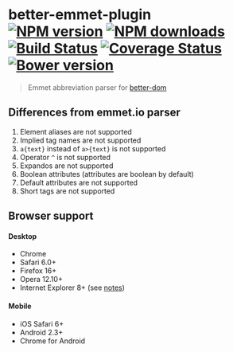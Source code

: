 # better-emmet-plugin<br>[![NPM version][npm-version]][npm-url] [![NPM downloads][npm-downloads]][npm-url] [![Build Status][travis-image]][travis-url] [![Coverage Status][coveralls-image]][coveralls-url] [![Bower version][bower-image]][bower-url]
> Emmet abbreviation parser for [better-dom](https://github.com/chemerisuk/better-dom)

## Differences from emmet.io parser
1. Element aliases are not supported
2. Implied tag names are not supported
3. `a{text}` instead of `a>{text}` is not supported
4. Operator `^` is not supported
5. Expandos are not supported
6. Boolean attributes (attributes are boolean by default)
7. Default attributes are not supported
8. Short tags are not supported

## Browser support
#### Desktop
* Chrome
* Safari 6.0+
* Firefox 16+
* Opera 12.10+
* Internet Explorer 8+ (see [notes](https://github.com/chemerisuk/better-dom#notes-about-old-ies))

#### Mobile
* iOS Safari 6+
* Android 2.3+
* Chrome for Android

[npm-url]: https://www.npmjs.com/package/better-emmet-plugin
[npm-version]: https://img.shields.io/npm/v/better-emmet-plugin.svg
[npm-downloads]: https://img.shields.io/npm/dt/better-emmet-plugin.svg

[travis-url]: http://travis-ci.org/chemerisuk/better-emmet-plugin
[travis-image]: http://img.shields.io/travis/chemerisuk/better-emmet-plugin/master.svg

[coveralls-url]: https://coveralls.io/r/chemerisuk/better-emmet-plugin
[coveralls-image]: http://img.shields.io/coveralls/chemerisuk/better-emmet-plugin/master.svg

[bower-url]: https://github.com/chemerisuk/better-emmet-plugin
[bower-image]: http://img.shields.io/bower/v/better-emmet-plugin.svg

